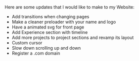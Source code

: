 Here are some updates that I would like to make to my Website:
- Add transitions when changing pages
- Make a cleaner preloader with your name and logo
- Have a animated svg for front page
- Add Experience section with timeline
- Add more projects to project sections and revamp its layout
- Custom cursor
- Slow down scrolling up and down
- Register a .com domain
